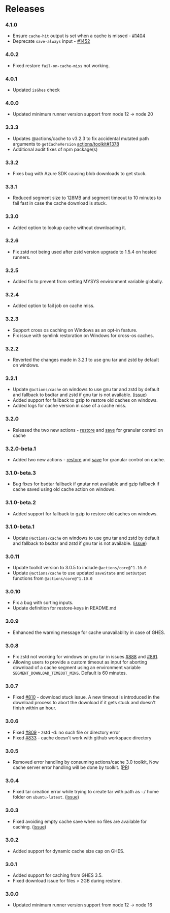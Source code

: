 # Releases

### 4.1.0
- Ensure `cache-hit` output is set when a cache is missed - [#1404](https://github.com/actions/cache/pull/1404)
- Deprecate `save-always` input - [#1452](https://github.com/actions/cache/pull/1452)

### 4.0.2

- Fixed restore `fail-on-cache-miss` not working.

### 4.0.1

- Updated `isGhes` check

### 4.0.0

- Updated minimum runner version support from node 12 -> node 20

### 3.3.3

- Updates @actions/cache to v3.2.3 to fix accidental mutated path arguments to `getCacheVersion` [actions/toolkit#1378](https://github.com/actions/toolkit/pull/1378)
- Additional audit fixes of npm package(s)

### 3.3.2

- Fixes bug with Azure SDK causing blob downloads to get stuck.

### 3.3.1

- Reduced segment size to 128MB and segment timeout to 10 minutes to fail fast in case the cache download is stuck.

### 3.3.0

- Added option to lookup cache without downloading it.

### 3.2.6

- Fix zstd not being used after zstd version upgrade to 1.5.4 on hosted runners.

### 3.2.5

- Added fix to prevent from setting MYSYS environment variable globally.

### 3.2.4

- Added option to fail job on cache miss.

### 3.2.3

- Support cross os caching on Windows as an opt-in feature.
- Fix issue with symlink restoration on Windows for cross-os caches.

### 3.2.2

- Reverted the changes made in 3.2.1 to use gnu tar and zstd by default on windows.

### 3.2.1

- Update `@actions/cache` on windows to use gnu tar and zstd by default and fallback to bsdtar and zstd if gnu tar is not available. ([issue](https://github.com/actions/cache/issues/984))
- Added support for fallback to gzip to restore old caches on windows.
- Added logs for cache version in case of a cache miss.

### 3.2.0

- Released the two new actions - [restore](restore/action.yml) and [save](save/action.yml) for granular control on cache

### 3.2.0-beta.1

- Added two new actions - [restore](restore/action.yml) and [save](save/action.yml) for granular control on cache.

### 3.1.0-beta.3

- Bug fixes for bsdtar fallback if gnutar not available and gzip fallback if cache saved using old cache action on windows.

### 3.1.0-beta.2

- Added support for fallback to gzip to restore old caches on windows.

### 3.1.0-beta.1

- Update `@actions/cache` on windows to use gnu tar and zstd by default and fallback to bsdtar and zstd if gnu tar is not available. ([issue](https://github.com/actions/cache/issues/984))

### 3.0.11

- Update toolkit version to 3.0.5 to include `@actions/core@^1.10.0`
- Update `@actions/cache` to use updated `saveState` and `setOutput` functions from `@actions/core@^1.10.0`

### 3.0.10

- Fix a bug with sorting inputs.
- Update definition for restore-keys in README.md

### 3.0.9

- Enhanced the warning message for cache unavailablity in case of GHES.

### 3.0.8

- Fix zstd not working for windows on gnu tar in issues [#888](https://github.com/actions/cache/issues/888) and [#891](https://github.com/actions/cache/issues/891).
- Allowing users to provide a custom timeout as input for aborting download of a cache segment using an environment variable `SEGMENT_DOWNLOAD_TIMEOUT_MINS`. Default is 60 minutes.

### 3.0.7

- Fixed [#810](https://github.com/actions/cache/issues/810) - download stuck issue. A new timeout is introduced in the download process to abort the download if it gets stuck and doesn't finish within an hour.

### 3.0.6

- Fixed [#809](https://github.com/actions/cache/issues/809) - zstd -d: no such file or directory error
- Fixed [#833](https://github.com/actions/cache/issues/833) - cache doesn't work with github workspace directory

### 3.0.5

- Removed error handling by consuming actions/cache 3.0 toolkit, Now cache server error handling will be done by toolkit. ([PR](https://github.com/actions/cache/pull/834))

### 3.0.4

- Fixed tar creation error while trying to create tar with path as `~/` home folder on `ubuntu-latest`. ([issue](https://github.com/actions/cache/issues/689))

### 3.0.3

- Fixed avoiding empty cache save when no files are available for caching. ([issue](https://github.com/actions/cache/issues/624))

### 3.0.2

- Added support for dynamic cache size cap on GHES.

### 3.0.1

- Added support for caching from GHES 3.5.
- Fixed download issue for files > 2GB during restore.

### 3.0.0

- Updated minimum runner version support from node 12 -> node 16

